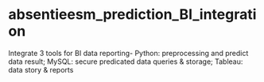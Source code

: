 # absentieesm_prediction_BI_integration
Integrate 3 tools for BI data reporting- Python: preprocessing and predict data result; MySQL: secure predicated data queries &amp; storage; Tableau: data story &amp; reports
